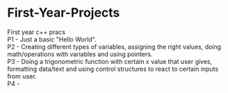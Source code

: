 # First-Year-Projects
First year c++ pracs  
P1 - Just a basic "Hello World".  
P2 - Creating different types of variables, assigning the right values, doing math/operations with variables and using pointers.  
P3 - Doing a trigonometric function with certain x value that user gives, formatting data/text and using control structures to react to certain inputs from user.  
P4 - 
